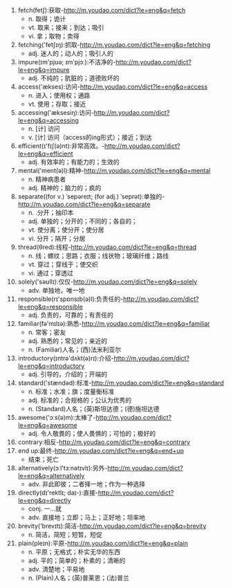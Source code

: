 1. fetch(fetʃ):获取-http://m.youdao.com/dict?le=eng&q=fetch
    - n. 取得；诡计
    - vt. 取来；接来；到达；吸引
    - vi. 拿；取物；卖得
2. fetching('fetʃɪŋ):抓取-http://m.youdao.com/dict?le=eng&q=fetching
    - adj. 迷人的；动人的；吸引人的
3. impure(ɪm'pjʊə; ɪm'pjɔː):不洁净的-http://m.youdao.com/dict?le=eng&q=impure
    - adj. 不纯的；肮脏的；道德败坏的
4. access('ækses):访问-http://m.youdao.com/dict?le=eng&q=access
    - n. 进入；使用权；通路
    - vt. 使用；存取；接近
5. accessing('æksesiŋ):访问-http://m.youdao.com/dict?le=eng&q=accessing
    - n. [计] 访问
    - v. [计] 访问（access的ing形式）；接近；到达
6. efficient(ɪ'fɪʃ(ə)nt):非常高效。-http://m.youdao.com/dict?le=eng&q=efficient
    - adj. 有效率的；有能力的；生效的
7. mental('ment(ə)l):精神-http://m.youdao.com/dict?le=eng&q=mental
    - n. 精神病患者
    - adj. 精神的；脑力的；疯的
8. separate((for v.) ˈsepəreɪt; (for adj.) ˈseprət):单独的-http://m.youdao.com/dict?le=eng&q=separate
    - n. .分开；抽印本
    - adj. 单独的；分开的；不同的；各自的；
    - vt. 使分离；使分开；使分居
    - vi. 分开；隔开；分居
9. thread(θred):线程-http://m.youdao.com/dict?le=eng&q=thread
    - n. 线；螺纹；思路；衣服；线状物；玻璃纤维；路线
    - vt. 穿过；穿线于；使交织
    - vi. 通过；穿透过
10. solely('səʊllɪ):仅仅-http://m.youdao.com/dict?le=eng&q=solely
    - adv. 单独地，唯一地
11. responsible(rɪ'spɒnsɪb(ə)l):负责任的-http://m.youdao.com/dict?le=eng&q=responsible
    - adj. 负责的，可靠的；有责任的
12. familiar(fə'mɪlɪə):熟悉-http://m.youdao.com/dict?le=eng&q=familiar
    - n. 常客；密友
    - adj. 熟悉的；常见的；亲近的
    - n. (Familiar)人名；(西)法米利亚尔
13. introductory(ɪntrə'dʌkt(ə)rɪ):介绍-http://m.youdao.com/dict?le=eng&q=introductory
    - adj. 引导的，介绍的；开端的
14. standard('stændəd):标准-http://m.youdao.com/dict?le=eng&q=standard
    - n. 标准；水准；旗；度量衡标准
    - adj. 标准的；合规格的；公认为优秀的
    - n. (Standard)人名；(英)斯坦达德；(德)施坦达德
15. awesome('ɔːs(ə)m):太棒了-http://m.youdao.com/dict?le=eng&q=awesome
    - adj. 令人敬畏的；使人畏惧的；可怕的；极好的
16. contrary:相反-http://m.youdao.com/dict?le=eng&q=contrary
17. end up:最终-http://m.youdao.com/dict?le=eng&q=end+up
    - 结束；死亡
18. alternatively(ɔːl'tɜːnətɪvlɪ):另外-http://m.youdao.com/dict?le=eng&q=alternatively
    - adv. 非此即彼；二者择一地；作为一种选择
19. directly(dɪ'rektlɪ; daɪ-):直接-http://m.youdao.com/dict?le=eng&q=directly
    - conj. 一…就
    - adv. 直接地；立即；马上；正好地；坦率地
20. brevity('brevɪtɪ):简洁-http://m.youdao.com/dict?le=eng&q=brevity
    - n. 简洁，简短；短暂，短促
21. plain(pleɪn):平原-http://m.youdao.com/dict?le=eng&q=plain
    - n. 平原；无格式；朴实无华的东西
    - adj. 平的；简单的；朴素的；清晰的
    - adv. 清楚地；平易地
    - n. (Plain)人名；(英)普莱恩；(法)普兰